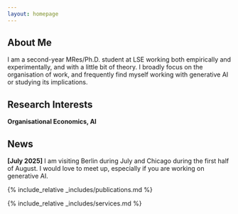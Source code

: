 ```yaml
---
layout: homepage
---
```


## About Me

I am a second-year MRes/Ph.D. student at LSE working both empirically and experimentally, and with a little bit of theory. I broadly focus on the organisation of work, and frequently find myself working with generative AI or studying its implications.

## Research Interests

**Organisational Economics, AI**

## News

**[July 2025]** I am visiting Berlin during July and Chicago during the first half of August. I would love to meet up, especially if you are working on generative AI.

{% include_relative _includes/publications.md %}

{% include_relative _includes/services.md %}
